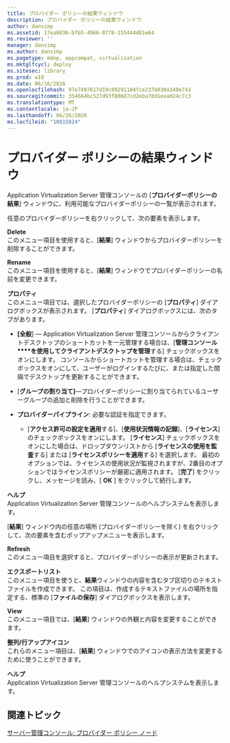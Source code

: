 ```yaml
---
title: プロバイダー ポリシーの結果ウィンドウ
description: プロバイダー ポリシーの結果ウィンドウ
author: dansimp
ms.assetid: 17ea0836-bfb5-4966-8778-155444d81e64
ms.reviewer: ''
manager: dansimp
ms.author: dansimp
ms.pagetype: mdop, appcompat, virtualization
ms.mktglfcycl: deploy
ms.sitesec: library
ms.prod: w10
ms.date: 06/16/2016
ms.openlocfilehash: 97e7497617d19c09291104fce237b030a149e743
ms.sourcegitcommit: 354664bc527d93f80687cd2eba70d1eea024c7c3
ms.translationtype: MT
ms.contentlocale: ja-JP
ms.lasthandoff: 06/26/2020
ms.locfileid: "10815824"
---
```

# プロバイダー ポリシーの結果ウィンドウ


Application Virtualization Server 管理コンソールの [**プロバイダーポリシーの結果**] ウィンドウに、利用可能なプロバイダーポリシーの一覧が表示されます。

任意のプロバイダーポリシーを右クリックして、次の要素を表示します。

<a href="" id="delete"></a>**Delete**  
このメニュー項目を使用すると、[**結果**] ウィンドウからプロバイダーポリシーを削除することができます。

<a href="" id="rename"></a>**Rename**  
このメニュー項目を使用すると、[**結果**] ウィンドウでプロバイダーポリシーの名前を変更できます。

<a href="" id="properties"></a>**プロパティ**  
このメニュー項目では、選択したプロバイダーポリシーの [**プロパティ**] ダイアログボックスが表示されます。 [**プロパティ**] ダイアログボックスには、次のタブがあります。

-   **[全般**] — Application Virtualization Server 管理コンソールからクライアントデスクトップのショートカットを一元管理する場合は、[**管理コンソール****を使用してクライアントデスクトップを管理**する] チェックボックスをオンにします。 コンソールからショートカットを管理する場合は、チェックボックスをオンにして、ユーザーがログインするたびに、または指定した間隔でデスクトップを更新することができます。

-   [**グループの割り当て]**—プロバイダーポリシーに割り当てられているユーザーグループの追加と削除を行うことができます。

-   **プロバイダーパイプライン**: 必要な認証を指定できます。

    -   [**アクセス許可の設定を適用**する]、[**使用状況情報の記録**]、[**ライセンス**] のチェックボックスをオンにします。 [**ライセンス**] チェックボックスをオンにした場合は、ドロップダウンリストから [**ライセンスの使用を監査**する] または [**ライセンスポリシーを適用**する] を選択します。 最初のオプションでは、ライセンスの使用状況が監視されますが、2番目のオプションではライセンスポリシーが厳密に適用されます。 [**完了**] をクリックし、メッセージを読み、[ **OK** ] をクリックして続行します。

<a href="" id="help"></a>**ヘルプ**  
Application Virtualization Server 管理コンソールのヘルプシステムを表示します。

[**結果**] ウィンドウ内の任意の場所 (プロバイダーポリシーを除く) を右クリックして、次の要素を含むポップアップメニューを表示します。

<a href="" id="refresh"></a>**Refresh**  
このメニュー項目を選択すると、プロバイダーポリシーの表示が更新されます。

<a href="" id="export-list"></a>**エクスポートリスト**  
このメニュー項目を使うと、**結果**ウィンドウの内容を含むタブ区切りのテキストファイルを作成できます。 この項目は、作成するテキストファイルの場所を指定する、標準の [**ファイルの保存**] ダイアログボックスを表示します。

<a href="" id="view"></a>**View**  
このメニュー項目では、[**結果**] ウィンドウの外観と内容を変更することができます。

<a href="" id="arrange-line-up-icons"></a>**整列/行アップアイコン**  
これらのメニュー項目は、[**結果**] ウィンドウでのアイコンの表示方法を変更するために使うことができます。

<a href="" id="help"></a>**ヘルプ**  
Application Virtualization Server 管理コンソールのヘルプシステムを表示します。

## 関連トピック


[サーバー管理コンソール: プロバイダー ポリシー ノード](server-management-console-provider-policies-node.md)

 

 





